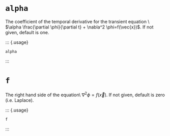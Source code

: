 #  `alpha`

The coefficient of the temporal derivative for the transient
equation \ $\alpha \frac{\partial \phi}{\partial t} + \nabla^2 \phi=f(\vec{x})$.
If not given, default is one.


::: {.usage}
~~~feenox
alpha  
~~~
:::




#  `f`

The right hand side of the equation\ $\nabla^2 \phi=f(\vec{x})$.
If not given, default is zero (i.e. Laplace).


::: {.usage}
~~~feenox
f  
~~~
:::





